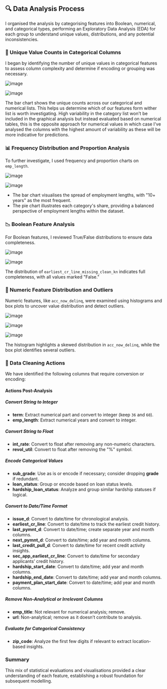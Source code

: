 ## 🔍 Data Analysis Process

I organised the analysis by categorising features into Boolean, numerical, and categorical types, performing an Exploratory Data Analysis (EDA) for each group to understand unique values, distributions, and any potential inconsistencies.

### 🧪 Unique Value Counts in Categorical Columns
I began by identifying the number of unique values in categorical features to assess column complexity and determine if encoding or grouping was necessary.

![image](https://github.com/user-attachments/assets/235467ba-f7f7-4479-9c2f-111df893bd71)

![image](https://github.com/user-attachments/assets/64c1a4f9-b8b2-4279-86ff-56bb8e91fca2)

The bar chart shows the unique counts across our categorical and numerical lists. This helps us determine which of our features form wither list is worth investigating. High variability in the category list won't be included in the graphical analysis but instead evaluated based on numerical tables, this is the opposite approach for numerical values in which case I've analysed the columns with the highest amount of variability as these will be more indicative for predictions.

### 📊 Frequency Distribution and Proportion Analysis
To further investigate, I used frequency and proportion charts on `emp_length`.

![image](https://github.com/user-attachments/assets/d9e1147e-51ae-4b16-9697-128b25a351ff) 

![image](https://github.com/user-attachments/assets/c48ec637-09a0-484d-b703-5c78ba148b15)

- The bar chart visualises the spread of employment lengths, with "10+ years" as the most frequent.
- The pie chart illustrates each category's share, providing a balanced perspective of employment lengths within the dataset.

### 📉 Boolean Feature Analysis
For Boolean features, I reviewed True/False distributions to ensure data completeness.

![image](https://github.com/user-attachments/assets/56bd0d7f-73c1-4706-8996-4bd4f94845ff)

![image](https://github.com/user-attachments/assets/59961217-faf3-45c5-999b-e6f22f7399a3)

The distribution of `earliest_cr_line_missing_clean_kn` indicates full completeness, with all values marked "False."

### 📐 Numeric Feature Distribution and Outliers
Numeric features, like `acc_now_delinq`, were examined using histograms and box plots to uncover value distribution and detect outliers.

![image](https://github.com/user-attachments/assets/6c1f4435-ea95-46f0-9d86-9ece0212189f)

![image](https://github.com/user-attachments/assets/6c5f3e35-cd51-4c23-99c7-5e6a289c9fc0)

![image](https://github.com/user-attachments/assets/f27583e8-686d-4b65-bd78-66ad3dc2b131)

The histogram highlights a skewed distribution in `acc_now_delinq`, while the box plot identifies several outliers.

### 🧹 Data Cleaning Actions

We have identified the following columns that require conversion or encoding:

#### Actions Post-Analysis

##### Convert String to Integer
- **term**: Extract numerical part and convert to integer (keep `36` and `60`).
- **emp_length**: Extract numerical years and convert to integer.

##### Convert String to Float
- **int_rate**: Convert to float after removing any non-numeric characters.
- **revol_util**: Convert to float after removing the "%" symbol.

##### Encode Categorical Values
- **sub_grade**: Use as is or encode if necessary; consider dropping **grade** if redundant.
- **loan_status**: Group or encode based on loan status levels.
- **hardship_loan_status**: Analyze and group similar hardship statuses if logical.

##### Convert to Date/Time Format
- **issue_d**: Convert to date/time for chronological analysis.
- **earliest_cr_line**: Convert to date/time to track the earliest credit history.
- **last_pymnt_d**: Convert to date/time; create separate year and month columns.
- **next_pymnt_d**: Convert to date/time; add year and month columns.
- **last_credit_pull_d**: Convert to date/time for recent credit activity insights.
- **sec_app_earliest_cr_line**: Convert to date/time for secondary applicants’ credit history.
- **hardship_start_date**: Convert to date/time; add year and month columns.
- **hardship_end_date**: Convert to date/time; add year and month columns.
- **payment_plan_start_date**: Convert to date/time; add year and month columns.

##### Remove Non-Analytical or Irrelevant Columns
- **emp_title**: Not relevant for numerical analysis; remove.
- **url**: Non-analytical; remove as it doesn’t contribute to analysis.

##### Evaluate for Categorical Consistency
- **zip_code**: Analyze the first few digits if relevant to extract location-based insights.


### Summary
This mix of statistical evaluations and visualisations provided a clear understanding of each feature, establishing a robust foundation for subsequent modelling.
